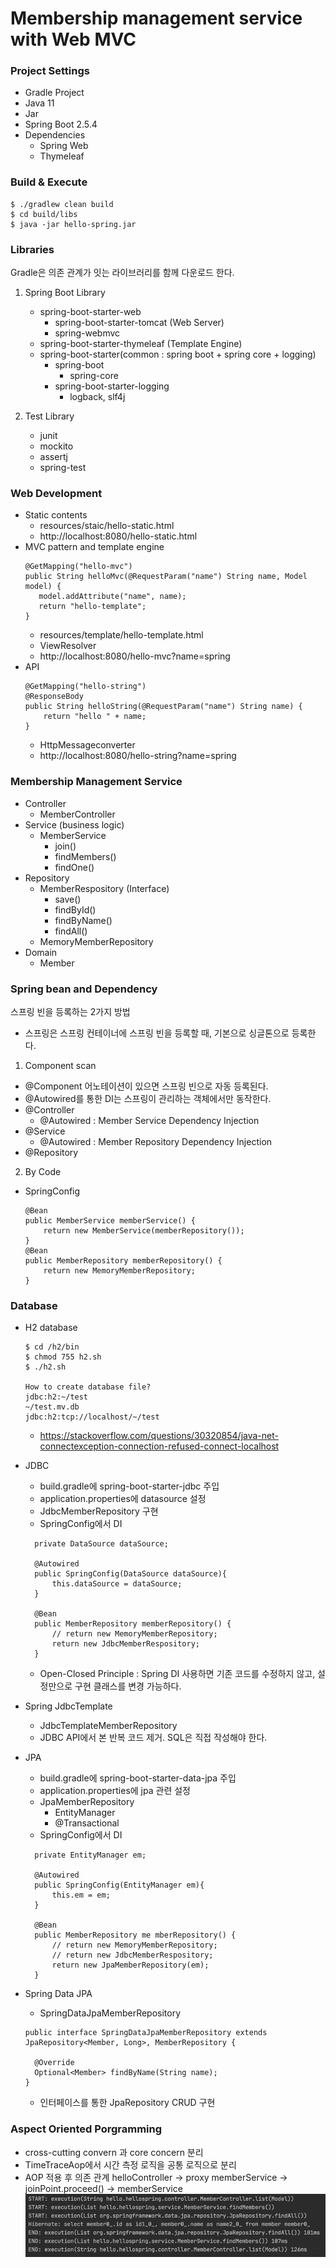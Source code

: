 # Membership management service with Web MVC

### Project Settings
 - Gradle Project
 - Java 11
 - Jar
 - Spring Boot 2.5.4
 - Dependencies
   - Spring Web
   - Thymeleaf



### Build & Execute
```
$ ./gradlew clean build
$ cd build/libs
$ java -jar hello-spring.jar
```


### Libraries
Gradle은 의존 관계가 잇는 라이브러리를 함께 다운로드 한다.
1. Spring Boot Library 
   - spring-boot-starter-web
     - spring-boot-starter-tomcat (Web Server)
     - spring-webmvc 
   - spring-boot-starter-thymeleaf (Template Engine)
   - spring-boot-starter(common : spring boot + spring core + logging)  
     - spring-boot
       - spring-core
     - spring-boot-starter-logging
       - logback, slf4j

2. Test Library
   - junit
   - mockito
   - assertj 
   - spring-test 


### Web Development 
- Static contents
    - resources/staic/hello-static.html
    - http://localhost:8080/hello-static.html 
- MVC pattern and template engine
     ```
    @GetMapping("hello-mvc")
    public String helloMvc(@RequestParam("name") String name, Model model) {
        model.addAttribute("name", name);
        return "hello-template";
    }
     ```
  - resources/template/hello-template.html
  - ViewResolver 
  - http://localhost:8080/hello-mvc?name=spring
- API
    ```
    @GetMapping("hello-string")
    @ResponseBody
    public String helloString(@RequestParam("name") String name) {
        return "hello " + name;
    }
    ```
  - HttpMessageconverter 
  - http://localhost:8080/hello-string?name=spring


### Membership Management Service 
- Controller
  - MemberController
- Service (business logic)
  - MemberService
    - join()
    - findMembers()
    - findOne()
- Repository
  - MemberRespository (Interface)
    - save()
    - findById()
    - findByName()
    - findAll()
  - MemoryMemberRepository
- Domain
  - Member
  

### Spring bean and Dependency
스프링 빈을 등록하는 2가지 방법 
- 스프링은 스프링 컨테이너에 스프링 빈을 등록할 때, 기본으로 싱글톤으로 등록한다.
1. Component scan
- @Component 어노테이션이 있으면 스프링 빈으로 자동 등록된다.
- @Autowired를 통한 DI는 스프링이 관리하는 객체에서만 동작한다.
- @Controller
  - @Autowired : Member Service Dependency Injection
- @Service
  - @Autowired : Member Repository Dependency Injection
- @Repository

2. By Code 
- SpringConfig
    ```
    @Bean
    public MemberService memberService() {
        return new MemberService(memberRepository());
    }
    @Bean
    public MemberRepository memberRepository() {
        return new MemoryMemberRepository;
    }
    ```


### Database 
- H2 database
    ```
    $ cd /h2/bin
    $ chmod 755 h2.sh
    $ ./h2.sh
    
    How to create database file?
    jdbc:h2:~/test
    ~/test.mv.db 
    jdbc:h2:tcp://localhost/~/test
    ```
  - https://stackoverflow.com/questions/30320854/java-net-connectexception-connection-refused-connect-localhost
  
- JDBC
  - build.gradle에 spring-boot-starter-jdbc 주입
  - application.properties에 datasource 설정
  - JdbcMemberRepository 구현
  - SpringConfig에서 DI
  ```
    private DataSource dataSource;
    
    @Autowired
    public SpringConfig(DataSource dataSource){
        this.dataSource = dataSource;
    }
    
    @Bean
    public MemberRepository memberRepository() {
        // return new MemoryMemberRepository;
        return new JdbcMemberRespository;
    }
    ```
  - Open-Closed Principle : Spring DI 사용하면 기존 코드를 수정하지 않고, 설정만으로 구현 클래스를 변경 가능하다. 

- Spring JdbcTemplate
  - JdbcTemplateMemberRepository
  - JDBC API에서 본 반복 코드 제거. SQL은 직접 작성해야 한다.
  
- JPA 
  - build.gradle에 spring-boot-starter-data-jpa 주입
  - application.properties에 jpa 관련 설정
  - JpaMemberRepository
    - EntityManager 
    - @Transactional
  - SpringConfig에서 DI
  ```
    private EntityManager em;
    
    @Autowired
    public SpringConfig(EntityManager em){
        this.em = em;
    }
    
    @Bean
    public MemberRepository me mberRepository() {
        // return new MemoryMemberRepository;
        // return new JdbcMemberRespository;
        return new JpaMemberRepository(em);
    }
    ```
    
- Spring Data JPA
  - SpringDataJpaMemberRepository
  ```
  public interface SpringDataJpaMemberRepository extends JpaRepository<Member, Long>, MemberRepository {

    @Override
    Optional<Member> findByName(String name);
  }
  ```
  - 인터페이스를 통한 JpaRepository CRUD 구현

  
### Aspect Oriented Porgramming
- cross-cutting convern 과 core concern 분리 
- TimeTraceAop에서 시간 측정 로직을 공통 로직으로 분리
- AOP 적용 후 의존 관계 helloController -> proxy memberService -> joinPoint.proceed() -> memberService
   ![img.png](img.png)


